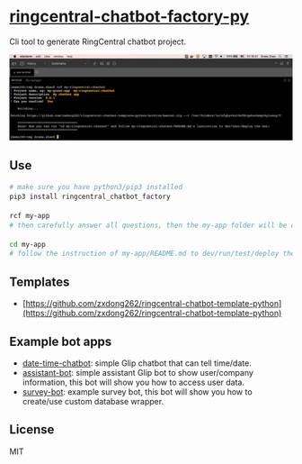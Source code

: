 # [ringcentral-chatbot-factory-py](https://github.com/ringcentral/ringcentral-chatbot-factory-py)

Cli tool to generate RingCentral chatbot project.

![screenshot](screenshots/cli.png)

## Use

```bash
# make sure you have python3/pip3 installed
pip3 install ringcentral_chatbot_factory

rcf my-app
# then carefully answer all questions, then the my-app folder will be created

cd my-app
# follow the instruction of my-app/README.md to dev/run/test/deploy the bot
```

## Templates

- [https://github.com/zxdong262/ringcentral-chatbot-template-python](https://github.com/zxdong262/ringcentral-chatbot-template-python)

## Example bot apps

- [date-time-chatbot](https://github.com/zxdong262/ringcentral-date-time-chatbot): simple Glip chatbot that can tell time/date.
- [assistant-bot](https://github.com/zxdong262/ringcentral-assistant-bot): simple assistant Glip bot to show user/company information, this bot will show you how to access user data.
- [survey-bot](https://github.com/zxdong262/ringcentral-survey-bot): example survey bot, this bot will show you how to create/use custom database wrapper.

## License

MIT
